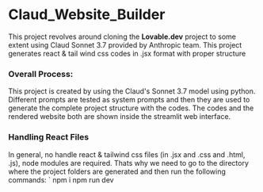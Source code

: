# Claud_Website_Builder
This project revolves around cloning the **Lovable.dev** project to some extent using Claud Sonnet 3.7 provided by Anthropic team. This project generates react &amp; tail wind css codes in .jsx format with proper structure

### Overall Process:
This project is created by using the Claud's Sonnet 3.7 model using python. Different prompts are tested as system prompts and then they are used to generate the complete project structure with the codes. The codes and the rendered website both are shown inside the streamlit web interface. 

### Handling React Files
In general, no handle react & tailwind css files (in .jsx and .css and .html, .js), node modules are required. Thats why we need to go to the directory where the project folders are generated and then run the following commands:
` npm i
npm run dev


